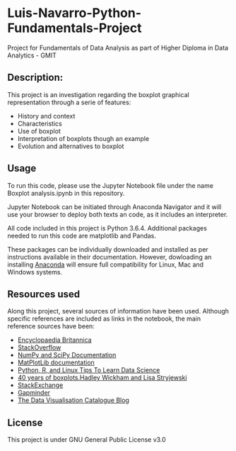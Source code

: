 # Luis-Navarro-Python-Fundamentals-Project
Project for Fundamentals of Data Analysis as part of Higher Diploma in Data Analytics - GMIT

## Description:
This project is an investigation regarding the boxplot graphical representation through a serie of features:
- History and context
- Characteristics
- Use of boxplot
- Interpretation of boxplots though an example
- Evolution and alternatives to boxplot

## Usage
To run this code, please use the Jupyter Notebook file under the name Boxplot analysis.ipynb in this repository.

Jupyter Notebook can be initiated through Anaconda Navigator and it will use your browser to deploy both texts an code, as it includes an interpreter.

All code included in this project is Python 3.6.4. Additional packages needed to run this code are matplotlib and Pandas.

These packages can be individually downloaded and installed as per instructions available in their documentation. However, dowloading an installing [Anaconda](https://www.anaconda.com/download/) will ensure full compatibility for Linux, Mac and Windows systems. 

## Resources used
Along this project, several sources of information have been used. Although specific references are included as links in the notebook, the main reference sources have been:
- [Encyclopaedia Britannica](https://www.britannica.com/science/box-and-whisker-plot)
- [StackOverflow](https://stackoverflow.com/)
- [NumPy and SciPy Documentation](https://docs.scipy.org/doc/)
- [MatPlotLib documentation](https://matplotlib.org/)
- [Python, R, and Linux Tips To Learn Data Science](http://cmdlinetips.com/)
- [40 years of boxplots.Hadley Wickham and Lisa Stryjewski](http://vita.had.co.nz/papers/boxplots.pdf)
- [StackExchange](https://stats.stackexchange.com/questions/5854/what-are-some-alternatives-to-a-boxplot)
- [Gapminder](https://www.gapminder.org/data/)
- [The Data Visualisation Catalogue Blog](https://datavizcatalogue.com/blog/box-plot-variations/)

## License
This project is under GNU General Public License v3.0
